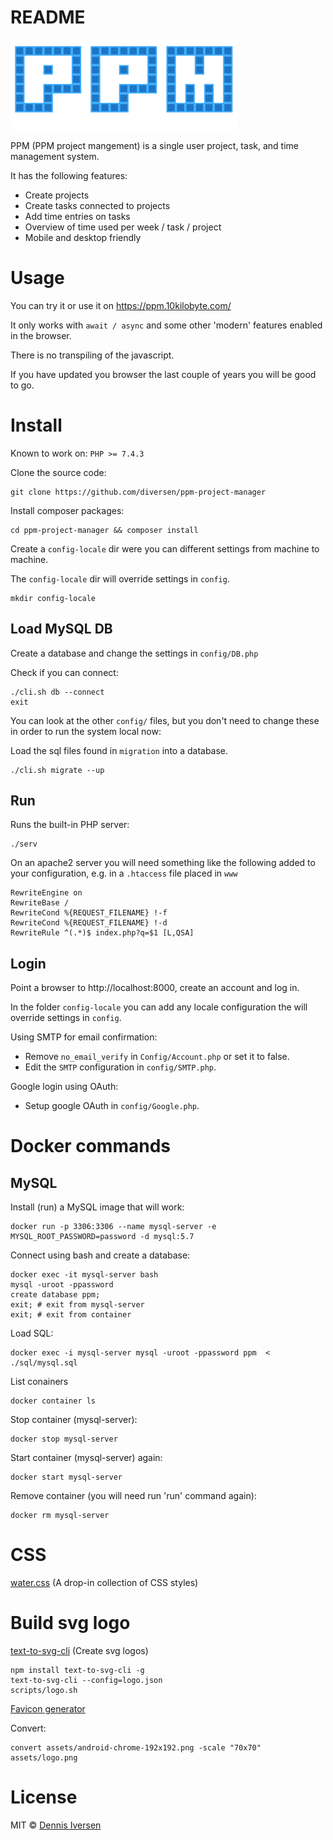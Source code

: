 # README

![logo.svg](logo/logo.svg)

PPM (PPM project mangement) is a single user project, task, and time management system. 

It has the following features:

- Create projects
- Create tasks connected to projects
- Add time entries on tasks
- Overview of time used per week / task / project
- Mobile and desktop friendly

# Usage

You can try it or use it on https://ppm.10kilobyte.com/

It only works with `await / async` and some other 'modern' features enabled in the browser. 

There is no transpiling of the javascript. 

If you have updated you browser the last couple of years you will be good to go. 

# Install

Known to work on:  `PHP >= 7.4.3`

Clone the source code: 

    git clone https://github.com/diversen/ppm-project-manager

Install composer packages:

    cd ppm-project-manager && composer install

Create a `config-locale` dir were you can different settings from machine to machine. 

The `config-locale` dir will override settings in `config`.

    mkdir config-locale

## Load MySQL DB

Create a database and change the settings in `config/DB.php` 

Check if you can connect:

    ./cli.sh db --connect
    exit

You can look at the other `config/` files, but you don't need to change these in order to run the system local now: 

Load the sql files found in `migration` into a database. 

    ./cli.sh migrate --up

## Run

Runs the built-in PHP server:

    ./serv

On an apache2 server you will need something like the following added to your configuration, e.g. in a  `.htaccess` file placed in `www` 

    RewriteEngine on
    RewriteBase /
    RewriteCond %{REQUEST_FILENAME} !-f
    RewriteCond %{REQUEST_FILENAME} !-d
    RewriteRule ^(.*)$ index.php?q=$1 [L,QSA]

## Login

Point a browser to http://localhost:8000, create an account and log in.

In the folder `config-locale` you can add any locale configuration the will override settings in `config`. 

Using SMTP for email confirmation:

* Remove `no_email_verify` in `Config/Account.php` or set it to false. 
* Edit the `SMTP` configuration in `config/SMTP.php`. 

Google login using OAuth:

* Setup google OAuth in `config/Google.php`.

# Docker commands

## MySQL

Install (run) a MySQL image that will work:

    docker run -p 3306:3306 --name mysql-server -e MYSQL_ROOT_PASSWORD=password -d mysql:5.7

Connect using bash and create a database:

    docker exec -it mysql-server bash
    mysql -uroot -ppassword
    create database ppm;
    exit; # exit from mysql-server 
    exit; # exit from container

Load SQL:

    docker exec -i mysql-server mysql -uroot -ppassword ppm  < ./sql/mysql.sql 

List conainers 

    docker container ls

Stop container (mysql-server):

    docker stop mysql-server

Start container (mysql-server) again:

    docker start mysql-server

Remove container (you will need run 'run' command again):

    docker rm mysql-server

# CSS

[water.css](https://watercss.kognise.dev/) (A drop-in collection of CSS styles)

# Build svg logo

[text-to-svg-cli](https://github.com/diversen/text-to-svg-cli/) (Create svg logos)

    npm install text-to-svg-cli -g
    text-to-svg-cli --config=logo.json
    scripts/logo.sh

[Favicon generator](https://favicon.io/favicon-generator/)

Convert:

    convert assets/android-chrome-192x192.png -scale "70x70" assets/logo.png
	

# License

MIT © [Dennis Iversen](https://github.com/diversen)
